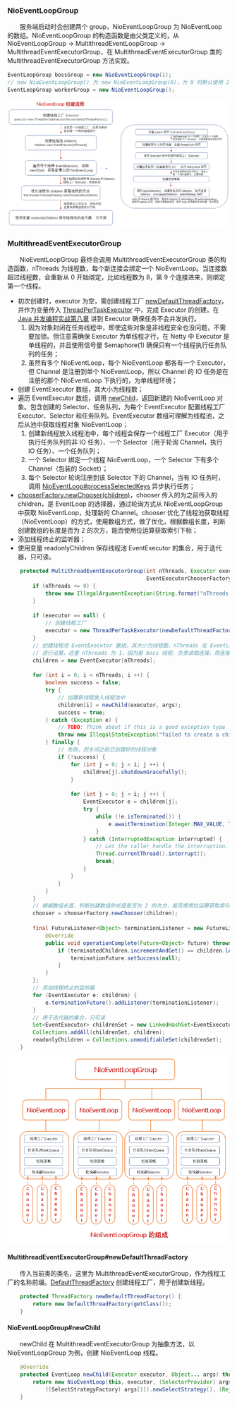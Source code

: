 ### NioEventLoopGroup
　　服务端启动时会创建两个 group，NioEventLoopGroup 为 NioEventLoop 的数组。NioEventLoopGroup 的构造函数是由父类定义的，从 NioEventLoopGroup -> MultithreadEventLoopGroup -> MultithreadEventExecutorGroup，在 MultithreadEventExecutorGroup 类的 MultithreadEventExecutorGroup 方法实现。

```java
EventLoopGroup bossGroup = new NioEventLoopGroup(1);
// new NioEventLoopGroup() 为 new NioEventLoopGroup(0)，为 0 时默认使用 2 * cpu
EventLoopGroup workerGroup = new NioEventLoopGroup();
```

![avatar](photo_1.png)

### MultithreadEventExecutorGroup
　　NioEventLoopGroup 最终会调用 MultithreadEventExecutorGroup 类的构造函数，nThreads 为线程数，每个新连接会绑定一个 NioEventLoop。当连接数超过线程数，会重新从 0 开始绑定，比如线程数为 8，第 9 个连接进来，则绑定第一个线程。

- 初次创建时，executor 为空，需创建线程工厂 [newDefaultThreadFactory](https://github.com/martin-1992/Netty-Notes/blob/master/NioEventLoop/NioEventLoop%20%E7%9A%84%E5%88%9B%E5%BB%BA/DefaultThreadFactory.md)，并作为变量传入 [ThreadPerTaskExecutor](https://github.com/martin-1992/Netty-Notes/blob/master/NioEventLoop/NioEventLoop%20%E7%9A%84%E5%88%9B%E5%BB%BA/ThreadPerTaskExecutor.md) 中，完成 Executor 的创建。在 [Java 并发编程实战第八章]() 讲到 Executor 确保任务不会并发执行。
    1. 因为对象封闭在任务线程中，即使这些对象是非线程安全也没问题，不需要加锁。但注意需确保 Executor 为单线程才行，在 Netty 中 Executor 是单线程的，并且使用信号量 Semaphore(1) 确保只有一个线程执行任务队列的任务；
    2. 虽然有多个 NioEventLoop，每个 NioEventLoop 都各有一个 Executor，但 Channel 是注册到单个 NioEventLoop，所以 Channel 的 IO 任务是在注册的那个 NioEventLoop 下执行的，为单线程环境；
- 创建 EventExecutor 数组，其大小为线程数；
- 遍历 EventExecutor 数组，调用 [newChild](https://github.com/martin-1992/Netty-Notes/blob/master/NioEventLoop/NioEventLoop%20%E7%9A%84%E5%88%9B%E5%BB%BA/newChild.md)，返回新建的 NioEventLoop 对象。包含创建的 Selector、任务队列，为每个 EventExecutor 配置线程工厂 Executor、Selector 和任务队列。EventExecutor 数组可理解为线程池，之后从池中获取线程对象 NioEventLoop；
    1. 创建新线程放入线程池中，每个线程会保存一个线程工厂 Executor（用于执行任务队列的非 IO 任务）、一个 Selector（用于轮询 Channel，执行 IO 任务）、一个任务队列；
    2. 一个 Selector 绑定一个线程 NioEventLoop，一个 Selector 下有多个 Channel（包装的 Socket）；
    3. 每个 Selector 轮询注册到该 Selector 下的 Channel，当有 IO 任务时，调用 [NioEventLoop#processSelectedKeys](https://github.com/martin-1992/Netty-Notes/blob/master/NioEventLoop/NioEventLoop%20%E7%9A%84%E5%90%AF%E5%8A%A8/processSelectedKeys.md) 异步执行任务；
- [chooserFactory.newChooser(children)](https://github.com/martin-1992/Netty-Notes/blob/master/NioEventLoop/NioEventLoop%20%E7%9A%84%E5%88%9B%E5%BB%BA/newChooser.md)，chooser 传入的为之前传入的 children，是 EventLoop 的选择器，通过轮询方式从 NioEventLoopGroup 中获取 NioEventLoop，处理新的 Channel。chooser 优化了线程池获取线程（NioEventLoop）的方式，使用数组方式，做了优化，根据数组长度，判断创建数组的长度是否为 2 的次方，能否使用位运算获取索引下标；
- 添加线程终止的监听器；
- 使用变量 readonlyChildren 保存线程池 EventExecutor 的集合，用于迭代器，只可读。

```java
    protected MultithreadEventExecutorGroup(int nThreads, Executor executor,
                                            EventExecutorChooserFactory chooserFactory, Object... args) {
        if (nThreads <= 0) {
            throw new IllegalArgumentException(String.format("nThreads: %d (expected: > 0)", nThreads));
        }

        if (executor == null) {
            // 创建线程工厂
            executor = new ThreadPerTaskExecutor(newDefaultThreadFactory());
        }
        // 创建线程池 EventExecutor 数组，其大小为线程数，nThreads 在 EventLoopGroup bossGroup = new NioEventLoopGroup(1)
        // 进行设置，这里 nThreads 为 1，因为是 boss 线程，负责读取连接，而连接成功的线程会注册到 worker 线程池，负责数据读写
        children = new EventExecutor[nThreads];

        for (int i = 0; i < nThreads; i ++) {
            boolean success = false;
            try {
                // 创建新线程放入线程池中
                children[i] = newChild(executor, args);
                success = true;
            } catch (Exception e) {
                // TODO: Think about if this is a good exception type
                throw new IllegalStateException("failed to create a child event loop", e);
            } finally {
                // 失败，则关闭之前已创建好的线程对象
                if (!success) {
                    for (int j = 0; j < i; j ++) {
                        children[j].shutdownGracefully();
                    }

                    for (int j = 0; j < i; j ++) {
                        EventExecutor e = children[j];
                        try {
                            while (!e.isTerminated()) {
                                e.awaitTermination(Integer.MAX_VALUE, TimeUnit.SECONDS);
                            }
                        } catch (InterruptedException interrupted) {
                            // Let the caller handle the interruption.
                            Thread.currentThread().interrupt();
                            break;
                        }
                    }
                }
            }
        }
        // 根据数组长度，判断创建数组的长度是否为 2 的次方，能否使用位运算获取索引下标
        chooser = chooserFactory.newChooser(children);

        final FutureListener<Object> terminationListener = new FutureListener<Object>() {
            @Override
            public void operationComplete(Future<Object> future) throws Exception {
                if (terminatedChildren.incrementAndGet() == children.length) {
                    terminationFuture.setSuccess(null);
                }
            }
        };
        // 添加线程终止的监听器
        for (EventExecutor e: children) {
            e.terminationFuture().addListener(terminationListener);
        }
        // 用于迭代器的集合，只可读
        Set<EventExecutor> childrenSet = new LinkedHashSet<EventExecutor>(children.length);
        Collections.addAll(childrenSet, children);
        readonlyChildren = Collections.unmodifiableSet(childrenSet);
    }
```

![avatar](photo_2.png)

#### MultithreadEventExecutorGroup#newDefaultThreadFactory
　　传入当前类的类名，这里为 MultithreadEventExecutorGroup，作为线程工厂的名称前缀。[DefaultThreadFactory]() 创建线程工厂，用于创建新线程。

```java
    protected ThreadFactory newDefaultThreadFactory() {
        return new DefaultThreadFactory(getClass());
    }
```

#### NioEventLoopGroup#newChild
　　newChild 在 MultithreadEventExecutorGroup 为抽象方法，以 NioEventLoopGroup 为例，创建 NioEventLoop 线程。

```java
    @Override
    protected EventLoop newChild(Executor executor, Object... args) throws Exception {
        return new NioEventLoop(this, executor, (SelectorProvider) args[0],
            ((SelectStrategyFactory) args[1]).newSelectStrategy(), (RejectedExecutionHandler) args[2]);
    }
```
